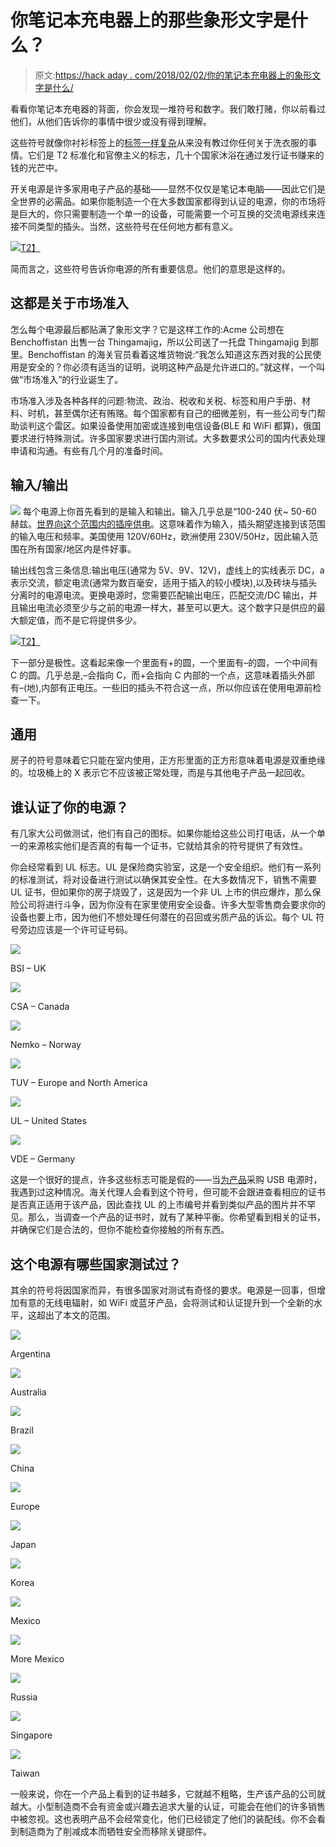 # 你笔记本充电器上的那些象形文字是什么？

> 原文:[https://hack aday . com/2018/02/02/你的笔记本充电器上的象形文字是什么/](https://hackaday.com/2018/02/02/what-are-those-hieroglyphics-on-your-laptop-charger/)

看看你笔记本充电器的背面，你会发现一堆符号和数字。我们敢打赌，你以前看过他们，从他们告诉你的事情中很少或没有得到理解。

这些符号就像你衬衫标签上的[标签一样复杂](http://www.textileaffairs.com/c-common.htm)从来没有教过你任何关于洗衣服的事情。它们是 T2 标准化和官僚主义的标志，几十个国家沐浴在通过发行证书赚来的钱的光芒中。

开关电源是许多家用电子产品的基础——显然不仅仅是笔记本电脑——因此它们是全世界的必需品。如果你能制造一个在大多数国家都得到认证的电源，你的市场将是巨大的，你只需要制造一个单一的设备，可能需要一个可互换的交流电源线来连接不同类型的插头。当然，这些符号在任何地方都有意义。

[![](../Images/dfdf987f23923cdbe0a7f301a9ef6885.png)T2】](https://hackaday.com/wp-content/uploads/2018/01/power_supply_symbols.jpg)

简而言之，这些符号告诉你电源的所有重要信息。他们的意思是这样的。

## 这都是关于市场准入

怎么每个电源最后都贴满了象形文字？它是这样工作的:Acme 公司想在 Benchoffistan 出售一台 Thingamajig，所以公司送了一托盘 Thingamajig 到那里。Benchoffistan 的海关官员看着这堆货物说:“我怎么知道这东西对我的公民使用是安全的？你必须有适当的证明，说明这种产品是允许进口的。”就这样，一个叫做“市场准入”的行业诞生了。

市场准入涉及各种各样的问题:物流、政治、税收和关税、标签和用户手册、材料、时机，甚至偶尔还有贿赂。每个国家都有自己的细微差别，有一些公司专门帮助谈判这个雷区。如果设备使用加密或连接到电信设备(BLE 和 WiFi 都算)，俄国要求进行特殊测试。许多国家要求进行国内测试。大多数要求公司的国内代表处理申请和沟通。有些有几个月的准备时间。

## 输入/输出

[![](../Images/bc34d03b8298969ec681385a9470ada3.png)](https://hackaday.com/wp-content/uploads/2018/01/power-supply-input-output-info-highlighted.jpg) 每个电源上你首先看到的是输入和输出。输入几乎总是“100-240 伏~ 50-60 赫兹。[世界向这个范围内的插座供电](https://www.worldstandards.eu/electricity/plug-voltage-by-country/)。这意味着作为输入，插头期望连接到该范围的输入电压和频率。美国使用 120V/60Hz，欧洲使用 230V/50Hz，因此输入范围在所有国家/地区内是件好事。

输出线包含三条信息:输出电压(通常为 5V、9V、12V)，虚线上的实线表示 DC，a 表示交流，额定电流(通常为数百毫安，适用于插入的较小模块),以及砖块与插头分离时的电源电流。更换电源时，您需要匹配输出电压，匹配交流/DC 输出，并且输出电流必须至少与之前的电源一样大，甚至可以更大。这个数字只是供应的最大额定值，而不是它将提供多少。

[![](../Images/fc828da99fb7a127e817b0cd9276df84.png)T2】](https://hackaday.com/wp-content/uploads/2018/01/power-supply-polarity-with-general-use-icons.png)

下一部分是极性。这看起来像一个里面有+的圆，一个里面有–的圆，一个中间有 C 的圆。几乎总是,–会指向 C，而+会指向 C 内部的一个点，这意味着插头外部有–(地),内部有正电压。一些旧的插头不符合这一点，所以你应该在使用电源前检查一下。

## 通用

房子的符号意味着它只能在室内使用，正方形里面的正方形意味着电源是双重绝缘的。垃圾桶上的 X 表示它不应该被正常处理，而是与其他电子产品一起回收。

## 谁认证了你的电源？

有几家大公司做测试，他们有自己的图标。如果你能给这些公司打电话，从一个单一的来源核实他们是否真的有每一个证书，它就给其余的符号提供了有效性。

你会经常看到 UL 标志。UL 是保险商实验室，这是一个安全组织。他们有一系列的标准测试，将对设备进行测试以确保其安全性。在大多数情况下，销售不需要 UL 证书，但如果你的房子烧毁了，这是因为一个非 UL 上市的供应爆炸，那么保险公司将进行斗争，因为你没有在家里使用安全设备。许多大型零售商会要求你的设备也要上市，因为他们不想处理任何潜在的召回或劣质产品的诉讼。每个 UL 符号旁边应该是一个许可证号码。

[![](../Images/8b87f1b59abd27fe8fb1647a4a466ca0.png)](https://hackaday.com/2018/02/02/what-are-those-hieroglyphics-on-your-laptop-charger/bsi/)

BSI – UK

[![](../Images/2e694cfc750f155ef6b3af7cb4c06fba.png)](https://hackaday.com/2018/02/02/what-are-those-hieroglyphics-on-your-laptop-charger/csa/)

CSA – Canada

[![](../Images/473ba210c04803bb892a27fbd143f919.png)](https://hackaday.com/2018/02/02/what-are-those-hieroglyphics-on-your-laptop-charger/nemko/)

Nemko – Norway

[![](../Images/293e72e23774c68d8fdcfad67ee86eb3.png)](https://hackaday.com/2018/02/02/what-are-those-hieroglyphics-on-your-laptop-charger/tuv/)

TUV – Europe and North America

[![](../Images/ad054edd6eb8ac5346cc7387456eafff.png)](https://hackaday.com/2018/02/02/what-are-those-hieroglyphics-on-your-laptop-charger/ul/)

UL – United States

[![](../Images/be9da2fea0694ee1950e028e7662110d.png)](https://hackaday.com/2018/02/02/what-are-those-hieroglyphics-on-your-laptop-charger/vde/)

VDE – Germany

这是一个很好的提点，许多这些标志可能是假的——当[为产品](https://hackaday.com/2016/04/27/searching-for-usb-power-supplies-that-wont-explode/)采购 USB 电源时，我遇到过这种情况。海关代理人会看到这个符号，但可能不会跟进查看相应的证书是否真正适用于该产品，因此查找 UL 的上市编号并看到类似产品的图片并不罕见。那么，当调查一个产品的证书时，就有了某种平衡。你希望看到相关的证书，并确保它们是合法的，但你不能检查你接触的所有东西。

## 这个电源有哪些国家测试过？

其余的符号将因国家而异，有很多国家对测试有奇怪的要求。电源是一回事，但增加有意的无线电辐射，如 WiFi 或蓝牙产品，会将测试和认证提升到一个全新的水平，这超出了本文的范围。

[![](../Images/279fb408501c621016de5c9fe79de95d.png)](https://hackaday.com/2018/02/02/what-are-those-hieroglyphics-on-your-laptop-charger/argentina/)

Argentina

[![](../Images/78bd0462a574b0976bf64f3a4b7a5f36.png)](https://hackaday.com/2018/02/02/what-are-those-hieroglyphics-on-your-laptop-charger/australia/)

Australia

[![](../Images/8d097f2f84d7466fd4d877eb07ee16e7.png)](https://hackaday.com/2018/02/02/what-are-those-hieroglyphics-on-your-laptop-charger/brazil/)

Brazil

[![](../Images/c969812cbf1b09103707b527d7e93d60.png)](https://hackaday.com/2018/02/02/what-are-those-hieroglyphics-on-your-laptop-charger/china/)

China

[![](../Images/9a603acd7fc6844fe76abd35efca51e3.png)](https://hackaday.com/2018/02/02/what-are-those-hieroglyphics-on-your-laptop-charger/ce/)

Europe

[![](../Images/482f0d61edb7e4f16d907760901e7504.png)](https://hackaday.com/2018/02/02/what-are-those-hieroglyphics-on-your-laptop-charger/japan-3/)

Japan

[![](../Images/a47af5bb31661114b405430a0e1f7a5c.png)](https://hackaday.com/2018/02/02/what-are-those-hieroglyphics-on-your-laptop-charger/korea/)

Korea

[![](../Images/85f26ecfa51f2717b58bc1bf274d9b85.png)](https://hackaday.com/2018/02/02/what-are-those-hieroglyphics-on-your-laptop-charger/mexico/)

Mexico

[![](../Images/0df818df36e2c18b8a53fccee037289b.png)](https://hackaday.com/2018/02/02/what-are-those-hieroglyphics-on-your-laptop-charger/mexico2/)

More Mexico

[![](../Images/fb9285f72b8997dcc31b1e3f2a5427f8.png)](https://hackaday.com/2018/02/02/what-are-those-hieroglyphics-on-your-laptop-charger/russia/)

Russia

[![](../Images/c8910cd912bfe8ba3be4e7fb881dd194.png)](https://hackaday.com/2018/02/02/what-are-those-hieroglyphics-on-your-laptop-charger/singapore/)

Singapore

[![](../Images/d852fbb58d87fb5ad1f794772a2d9e0f.png)](https://hackaday.com/2018/02/02/what-are-those-hieroglyphics-on-your-laptop-charger/taiwan/)

Taiwan

一般来说，你在一个产品上看到的证书越多，它就越不粗略，生产该产品的公司就越大。小型制造商不会有资金或兴趣去追求大量的认证，可能会在他们的许多销售中被忽视。这也表明产品不会经常变化，他们已经锁定了他们的装配线。你不会看到制造商为了削减成本而牺牲安全而移除关键部件。